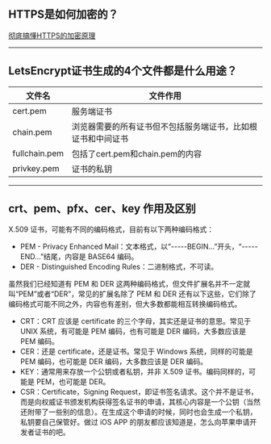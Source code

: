 
## HTTPS是如何加密的？

[彻底搞懂HTTPS的加密原理](https://zhuanlan.zhihu.com/p/43789231)

---

## LetsEncrypt证书生成的4个文件都是什么用途？

| 文件名 | 文件作用 |
| --- | --- |
| cert.pem | 服务端证书 |
| chain.pem | 浏览器需要的所有证书但不包括服务端证书，比如根证书和中间证书 |
| fullchain.pem | 包括了cert.pem和chain.pem的内容 |
| privkey.pem | 证书的私钥 |

---

## crt、pem、pfx、cer、key 作用及区别

X.509 证书，可能有不同的编码格式，目前有以下两种编码格式：

 - PEM - Privacy Enhanced Mail：文本格式，以“-----BEGIN...”开头，“-----END...”结尾，内容是 BASE64 编码。
 - DER - Distinguished Encoding Rules：二进制格式，不可读。

虽然我们已经知道有 PEM 和 DER 这两种编码格式，但文件扩展名并不一定就叫“PEM”或者“DER”，常见的扩展名除了 PEM 和 DER 还有以下这些，它们除了编码格式可能不同之外，内容也有差别，但大多数都能相互转换编码格式。

 - CRT：CRT 应该是 certificate 的三个字母，其实还是证书的意思。常见于 UNIX 系统，有可能是 PEM 编码，也有可能是 DER 编码，大多数应该是 PEM 编码。
 - CER：还是 certificate，还是证书。常见于 Windows 系统，同样的可能是 PEM 编码，也可能是 DER 编码，大多数应该是 DER 编码。
 - KEY：通常用来存放一个公钥或者私钥，并非 X.509 证书。编码同样的，可能是 PEM，也可能是 DER。
 - CSR：Certificate，Signing Request，即证书签名请求。这个并不是证书，而是向权威证书颁发机构获得签名证书的申请，其核心内容是一个公钥（当然还附带了一些别的信息）。在生成这个申请的时候，同时也会生成一个私钥，私钥要自己保管好。做过 iOS APP 的朋友都应该知道是，怎么向苹果申请开发者证书的吧。